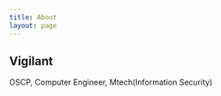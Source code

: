 ```yaml
---
title: About
layout: page
---
```

## Vigilant
 OSCP, Computer Engineer, Mtech(Information Security)
